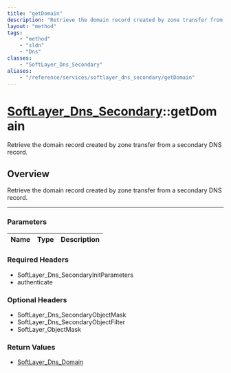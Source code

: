 ```yaml
---
title: "getDomain"
description: "Retrieve the domain record created by zone transfer from a secondary DNS record."
layout: "method"
tags:
    - "method"
    - "sldn"
    - "Dns"
classes:
    - "SoftLayer_Dns_Secondary"
aliases:
    - "/reference/services/softlayer_dns_secondary/getDomain"
---
```

# [SoftLayer_Dns_Secondary](/reference/services/SoftLayer_Dns_Secondary)::getDomain

Retrieve the domain record created by zone transfer from a secondary DNS record.


## Overview 
Retrieve the domain record created by zone transfer from a secondary DNS record.

-----

### Parameters 
|Name | Type | Description |
| --- | --- | --- |


### Required Headers
* SoftLayer_Dns_SecondaryInitParameters
* authenticate


### Optional Headers
* SoftLayer_Dns_SecondaryObjectMask
* SoftLayer_Dns_SecondaryObjectFilter
* SoftLayer_ObjectMask

### Return Values
* <a href='/reference/datatypes/SoftLayer_Dns_Domain'>SoftLayer_Dns_Domain </a>




